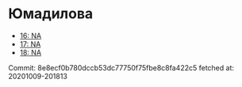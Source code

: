 # Юмадилова
- [16: NA](16.md)
- [17: NA](17.md)
- [18: NA](18.md)

Commit: 8e8ecf0b780dccb53dc77750f75fbe8c8fa422c5
 fetched at: 20201009-201813
